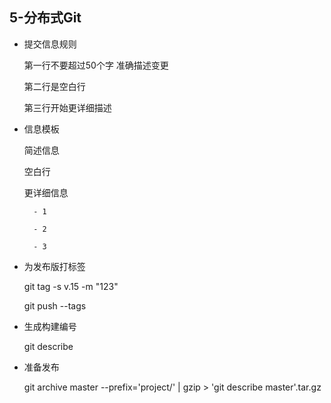 ## 5-分布式Git

- 提交信息规则
	
	第一行不要超过50个字   准确描述变更
	
	第二行是空白行
	
	第三行开始更详细描述
	

- 信息模板

	简述信息
	
	空白行
	
	更详细信息
		
		- 1
		
		- 2
		
		- 3
		

- 为发布版打标签
	
	git tag -s v.15 -m "123"
	
	git push --tags
	

- 生成构建编号

	git describe 
	
	
- 准备发布

	git archive master --prefix='project/' | gzip > 'git describe master'.tar.gz
	
